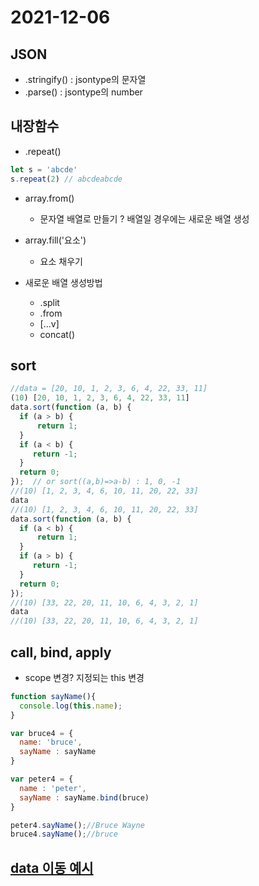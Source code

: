 # 2021-12-06
## JSON
- .stringify() : jsontype의 문자열
- .parse() : jsontype의 number

## 내장함수

- .repeat()
```js
let s = 'abcde'
s.repeat(2) // abcdeabcde
```

- array.from()
    - 문자열 배열로 만들기 ? 배열일 경우에는 새로운 배열 생성
- array.fill('요소')
    - 요소 채우기

- 새로운 배열 생성방법
    - .split
    - .from
    - [...v]
    - concat()

## sort
```js
//data = [20, 10, 1, 2, 3, 6, 4, 22, 33, 11]
(10) [20, 10, 1, 2, 3, 6, 4, 22, 33, 11]
data.sort(function (a, b) {
  if (a > b) {
      return 1;
  }
  if (a < b) {
     return -1;
  }
  return 0;
});  // or sort((a,b)=>a-b) : 1, 0, -1
//(10) [1, 2, 3, 4, 6, 10, 11, 20, 22, 33]
data
//(10) [1, 2, 3, 4, 6, 10, 11, 20, 22, 33]
data.sort(function (a, b) {
  if (a < b) {
      return 1;
  }
  if (a > b) {
     return -1;
  }
  return 0;
});
//(10) [33, 22, 20, 11, 10, 6, 4, 3, 2, 1]
data
//(10) [33, 22, 20, 11, 10, 6, 4, 3, 2, 1]
```

## call, bind, apply

- scope 변경? 지정되는 this 변경
```js
function sayName(){
  console.log(this.name);
}

var bruce4 = {
  name: 'bruce',
  sayName : sayName
}

var peter4 = {
  name : 'peter',
  sayName : sayName.bind(bruce)
}

peter4.sayName();//Bruce Wayne
bruce4.sayName();//bruce

```

## [data 이동 예시](003.html)
